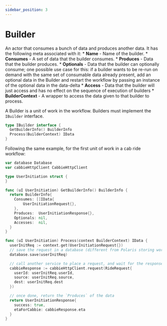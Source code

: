 ```yaml
---
sidebar_position: 3
---
```

# Builder

An actor that consumes a bunch of data and produces another data. It has the following meta associated with it:
    * **Name** - Name of the builder.
    * **Consumes** - A set of data that the builder consumes.
    * **Produces** - Data that the builder produces.
    * **Optionals** - Data that the builder can optionally consume; one possible use case for this: if a builder wants to be re-run on demand with the same set of consumable data already present, add an optional data in the Builder and restart the workflow by passing an instance of the optional data in the data-delta
    * **Access** - Data that the builder will just access and has no effect on the sequence of execution of builders
    * **BuilderContext** - A wrapper to access the data given to that builder to process.

A Builder is a unit of work in the workflow. Builders must implement the `IBuilder` interface.

```go
type IBuilder interface {
  GetBuilderInfo() BuilderInfo
  Process(BuilderContext) IData
}
```

Following the same example, for the first unit of work in a cab ride workflow:
```go
var database Database
var cabbieHttpClient CabbieHttpClient 

type UserInitiation struct {
}

func (uI UserInitiation) GetBuilderInfo() BuilderInfo {
  return BuilderInfo{
    Consumes: []IData{
        UserInitiationRequest{},
    },
    Produces:  UserInitiationResponse{},
    Optionals: nil,
    Accesses:  nil,
  }
}

func (uI UserInitiation) Process(context BuilderContext) IData {
  userInitReq := context.get(UserInitiationRequest{})
  // save the request in a database (different from Polaris storing workflows in `IDataStore`)
  database.save(userInitReq)

  // call another service to place a request, and wait for the response
  cabbieResponse := cabbieHttpClient.request(RideRequest{
    userId: userInitReq.userId,
    source: userInitReq.source,
    dest: userInitReq.dest
  })

  // once done, return the `Produces` of the data
  return UserInitiationResponse{
    success: true,
    etaForCabbie: cabbieResponse.eta
  }
}
```
